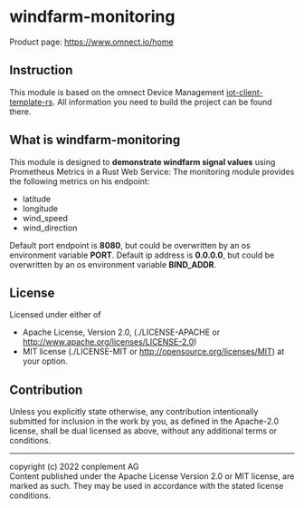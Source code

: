 # windfarm-monitoring
Product page: https://www.omnect.io/home

## Instruction
This module is based on the omnect Device Management [iot-client-template-rs](https://github.com/omnect/iot-client-template-rs). All information you need to build the project can be found there.

## What is windfarm-monitoring
This module is designed to **demonstrate windfarm signal values** using Prometheus Metrics in a Rust Web Service:
The monitoring module provides the following metrics on his endpoint:
- latitude
- longitude
- wind_speed
- wind_direction

Default port endpoint is **8080**, but could be overwritten by an os environment variable **PORT**.
Default ip address is **0.0.0.0**, but could be overwritten by an os environment variable **BIND_ADDR**.

## License
Licensed under either of
* Apache License, Version 2.0, (./LICENSE-APACHE or <http://www.apache.org/licenses/LICENSE-2.0>)
* MIT license (./LICENSE-MIT or <http://opensource.org/licenses/MIT>)
at your option.

## Contribution
Unless you explicitly state otherwise, any contribution intentionally
submitted for inclusion in the work by you, as defined in the Apache-2.0
license, shall be dual licensed as above, without any additional terms or
conditions.


---

copyright (c) 2022 conplement AG<br>
Content published under the Apache License Version 2.0 or MIT license, are marked as such. They may be used in accordance with the stated license conditions.
